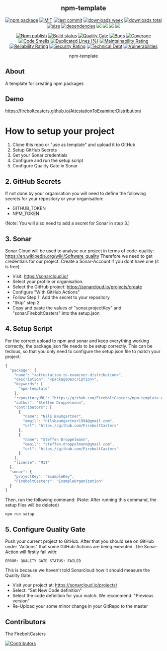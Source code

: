 <h2 align="center">
    npm-template
</h2>

<p align="center">
  <a href="https://badge.fury.io/js/attestation-to-examiner-distribution.svg"><img src="https://badge.fury.io/js/attestation-to-examiner-distribution.svg" alt="npm package" /></a>
  <a href="https://img.shields.io/github/license/FireboltCasters/attestation-to-examiner-distribution"><img src="https://img.shields.io/github/license/FireboltCasters/attestation-to-examiner-distribution" alt="MIT" /></a>
  <a href="https://img.shields.io/github/last-commit/FireboltCasters/attestation-to-examiner-distribution?logo=git"><img src="https://img.shields.io/github/last-commit/FireboltCasters/attestation-to-examiner-distribution?logo=git" alt="last commit" /></a>
  <a href="https://www.npmjs.com/package/attestation-to-examiner-distribution"><img src="https://img.shields.io/npm/dm/attestation-to-examiner-distribution.svg" alt="downloads week" /></a>
  <a href="https://www.npmjs.com/package/attestation-to-examiner-distribution"><img src="https://img.shields.io/npm/dt/attestation-to-examiner-distribution.svg" alt="downloads total" /></a>
  <a href="https://github.com/FireboltCasters/attestation-to-examiner-distribution"><img src="https://shields.io/github/languages/code-size/FireboltCasters/attestation-to-examiner-distribution" alt="size" /></a>
  <a href="https://david-dm.org/FireboltCasters/attestation-to-examiner-distribution"><img src="https://david-dm.org/FireboltCasters/attestation-to-examiner-distribution/status.svg" alt="dependencies" /></a>
  <a href="https://app.fossa.com/projects/git%2Bgithub.com%2FFireboltCasters%2Fattestation-to-examiner-distribution?ref=badge_shield" alt="FOSSA Status"><img src="https://app.fossa.com/api/projects/git%2Bgithub.com%2FFireboltCasters%2Fattestation-to-examiner-distribution.svg?type=shield"/></a>
  <a href="https://github.com/google/gts" alt="Google TypeScript Style"><img src="https://img.shields.io/badge/code%20style-google-blueviolet.svg"/></a>
  <a href="https://shields.io/" alt="Google TypeScript Style"><img src="https://img.shields.io/badge/uses-TypeScript-blue.svg"/></a>
  <a href="https://github.com/marketplace/actions/lint-action"><img src="https://img.shields.io/badge/uses-Lint%20Action-blue.svg"/></a>
</p>

<p align="center">
  <a href="https://github.com/FireboltCasters/attestation-to-examiner-distribution/actions/workflows/npmPublish.yml"><img src="https://github.com/FireboltCasters/attestation-to-examiner-distribution/actions/workflows/npmPublish.yml/badge.svg" alt="Npm publish" /></a>
  <a href="https://github.com/FireboltCasters/attestation-to-examiner-distribution/actions/workflows/linter.yml"><img src="https://github.com/FireboltCasters/attestation-to-examiner-distribution/actions/workflows/linter.yml/badge.svg" alt="Build status" /></a>
  <a href="https://sonarcloud.io/dashboard?id=FireboltCasters_AttestationToExaminerDistribution"><img src="https://sonarcloud.io/api/project_badges/measure?project=FireboltCasters_AttestationToExaminerDistribution&metric=alert_status" alt="Quality Gate" /></a>
  <a href="https://sonarcloud.io/dashboard?id=FireboltCasters_AttestationToExaminerDistribution"><img src="https://sonarcloud.io/api/project_badges/measure?project=FireboltCasters_AttestationToExaminerDistribution&metric=bugs" alt="Bugs" /></a>
  <a href="https://sonarcloud.io/dashboard?id=FireboltCasters_AttestationToExaminerDistribution"><img src="https://sonarcloud.io/api/project_badges/measure?project=FireboltCasters_AttestationToExaminerDistribution&metric=coverage" alt="Coverage" /></a>
  <a href="https://sonarcloud.io/dashboard?id=FireboltCasters_AttestationToExaminerDistribution"><img src="https://sonarcloud.io/api/project_badges/measure?project=FireboltCasters_AttestationToExaminerDistribution&metric=code_smells" alt="Code Smells" /></a>
  <a href="https://sonarcloud.io/dashboard?id=FireboltCasters_AttestationToExaminerDistribution"><img src="https://sonarcloud.io/api/project_badges/measure?project=FireboltCasters_AttestationToExaminerDistribution&metric=duplicated_lines_density" alt="Duplicated Lines (%)" /></a>
  <a href="https://sonarcloud.io/dashboard?id=FireboltCasters_AttestationToExaminerDistribution"><img src="https://sonarcloud.io/api/project_badges/measure?project=FireboltCasters_AttestationToExaminerDistribution&metric=sqale_rating" alt="Maintainability Rating" /></a>
  <a href="https://sonarcloud.io/dashboard?id=FireboltCasters_AttestationToExaminerDistribution"><img src="https://sonarcloud.io/api/project_badges/measure?project=FireboltCasters_AttestationToExaminerDistribution&metric=reliability_rating" alt="Reliability Rating" /></a>
  <a href="https://sonarcloud.io/dashboard?id=FireboltCasters_AttestationToExaminerDistribution"><img src="https://sonarcloud.io/api/project_badges/measure?project=FireboltCasters_AttestationToExaminerDistribution&metric=security_rating" alt="Security Rating" /></a>
  <a href="https://sonarcloud.io/dashboard?id=FireboltCasters_AttestationToExaminerDistribution"><img src="https://sonarcloud.io/api/project_badges/measure?project=FireboltCasters_AttestationToExaminerDistribution&metric=sqale_index" alt="Technical Debt" /></a>
  <a href="https://sonarcloud.io/dashboard?id=FireboltCasters_AttestationToExaminerDistribution"><img src="https://sonarcloud.io/api/project_badges/measure?project=FireboltCasters_AttestationToExaminerDistribution&metric=vulnerabilities" alt="Vulnerabilities" /></a>
</p>

<p align="center">
    npm-template
</p>

## About

A template for creating npm packages

## Demo

https://fireboltcasters.github.io/AttestationToExaminerDistribution/

# How to setup your project

1. Clone this repo or "use as template" and upload it to GitHub
2. Setup GitHub Secrets
2. Get your Sonar credentials
3. Configure and run the setup script
4. Configure Quality Gate in Sonar


## 2. GitHub Secrets

If not done by your organisation you will need to define the following secrets for your repository or your organisation:
- GITHUB_TOKEN
- NPM_TOKEN

(Note: You will also need to add a secret for Sonar in step 3.)


## 3. Sonar

Sonar Cloud will be used to analyse our project in terms of code-quality: https://en.wikipedia.org/wiki/Software_quality
Therefore we need to get credentials for our project. Create a Sonar-Account if you dont have one (it is free).

- Visit: https://sonarcloud.io/
- Select your profile or organisation.
- Select the GitHub project: https://sonarcloud.io/projects/create
- Configure "With GitHub Actions"
- Follow Step 1: Add the secret to your repository
- "Skip" step 2
- Copy and paste the values of "sonar.projectKey" and "sonar.FireboltCasters" into the setup.json


## 4. Setup Script

For the correct upload to npm and sonar and keep everything working correctly, the package.json file needs to be setup correctly. This can be tedious, so that you only need to configure the setup.json file to match your project:

```javascript
{
  "package": {
    "name": "<attestation-to-examiner-distribution>",
    "description": "<packageDescription>",
    "keywords": [
      "npm-template"
    ],
    "repositoryURL": "https://github.com/FireboltCasters/npm-template.git",
    "author": "Steffen Droppelmann",
    "contributors": [
      {
        "name": "Nils Baumgartner",
        "email": "nilsbaumgartner1994@gmail.com",
        "url": "https://github.com/FireboltCasters"
      },
      {
        "name": "Steffen Droppelmann",
        "email": "steffen.droppelmann@gmail.com",
        "url": "https://github.com/FireboltCasters"
      }
    ],
    "license": "MIT"
  },
  "sonar": {
    "projectKey": "ExampleKey",
    "FireboltCasters": "ExampleOrganization"
  }
}
```

Then, run the following command:
(Note: After running this command, the setup files will be deleted)

```
npm run setup
```

## 5. Configure Quality Gate

Push your current project to GitHub. After that you should see on GitHub under "Actions" that some GitHub-Actions are being executed. The Sonar-Action will firstly fail with:
```
ERROR: QUALITY GATE STATUS: FAILED
```
This is because we haven't told Sonarcloud how it should measure the Quality Gate.

- Visit your project at: https://sonarcloud.io/projects/
- Select: "Set New Code definition"
- Select the code definition for your match. We recommend: "Previous version"
- Re-Upload your some minor change in your GitRepo to the master


## Contributors

The FireboltCasters

<a href="https://github.com/FireboltCasters/attestation-to-examiner-distribution"><img src="https://contrib.rocks/image?repo=FireboltCasters/attestation-to-examiner-distribution" alt="Contributors" /></a>
